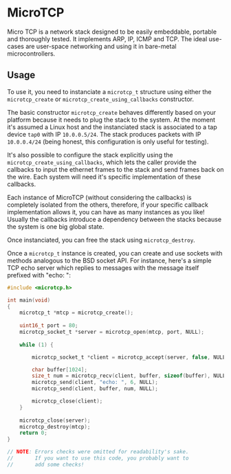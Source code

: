 # MicroTCP
Micro TCP is a network stack designed to be easily embeddable, portable and thoroughly tested. It implements ARP, IP, ICMP and TCP. The ideal use-cases are user-space networking and using it in bare-metal microcontrollers.

## Usage
To use it, you need to instanciate a `microtcp_t` structure using either the `microtcp_create` or `microtcp_create_using_callbacks` constructor.

The basic constructor `microtcp_create` behaves differently based on your platform because it needs to plug the stack to the system. At the moment it's assumed a Linux host and the instanciated stack is associated to a tap device `tap0` with IP `10.0.0.5/24`. The stack produces packets with IP `10.0.0.4/24` (being honest, this configuration is only useful for testing).

It's also possible to configure the stack explicitly using the `microtcp_create_using_callbacks`, which lets the caller provide the callbacks to input the ethernet frames to the stack and send frames back on the wire. Each system will need it's specific implementation of these callbacks. 

Each instance of MicroTCP (without considering the callbacks) is completely isolated from the others, therefore, if your specific callback implementation allows it, you can have as many instances as you like! Usually the callbacks introduce a dependency between the stacks because the system is one big global state.

Once instanciated, you can free the stack using `microtcp_destroy`.

Once a `microtcp_t` instance is created, you can create and use sockets with methods analogous to the BSD socket API. For instance, here's a simple TCP echo server which replies to messages with the message itself prefixed with "echo: ":

```c
#include <microtcp.h>

int main(void)
{
    microtcp_t *mtcp = microtcp_create();
    
    uint16_t port = 80;
    microtcp_socket_t *server = microtcp_open(mtcp, port, NULL);
    
    while (1) {

        microtcp_socket_t *client = microtcp_accept(server, false, NULL);

        char buffer[1024];
        size_t num = microtcp_recv(client, buffer, sizeof(buffer), NULL);
        microtcp_send(client, "echo: ", 6, NULL);
        microtcp_send(client, buffer, num, NULL);

        microtcp_close(client);
    }
    
    microtcp_close(server);
    microtcp_destroy(mtcp);
    return 0;
}

// NOTE: Errors checks were omitted for readability's sake.
//       If you want to use this code, you probably want to
//       add some checks!
```
